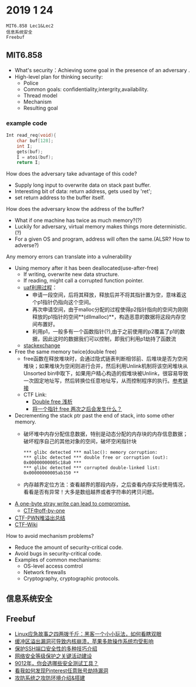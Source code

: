 # 2019 1 24
```
MIT6.858 Lec1&Lec2
信息系统安全
Freebuf
```

## MIT6.858
- What's security：Achieving some goal in the presence of an adversary .
- High-level plan for thinking security:
	- Police
	- Common goals: confidentiality,intergrity,availability.
	- Thread model
	- Mechanism
	- Resulting goal

### example code
```C
Int read_req(void){
	char buf[128];
	int I;
	gets(buf);
	I = atoi(buf);
	return I;
```

How does the adversary take advantage of this code?

- Supply long input to overwrite data on stack past buffer.
- Interesting bit of data: return address, gets used by 'ret';
- set return address to the buffer itself.

How does the adversary know the address of the buffer?

- What if one machine has twice as much memory?(?)
- Luckily for adversary, virtual memory makes things more deterministic.(?)
- For a given OS and program, address will often the same.(ALSR? How to adverse?)

Any memory errors can translate into a vulnerability

- Using memory after it has been deallocated(use-after-free)
	- If writing, overwrite new data structure.
	- If reading, might call a corrupted function pointer.
	- [uaf利用过程](https://www.anquanke.com/post/id/85281)：
		- 申请一段空间，后将其释放，释放后并不将其指针置为空，意味着这个p1指针仍指向这个空间。
		- 再次申请空间，由于malloc分配的过程使得p2指针指向的空间为刚刚释放的p1指针的空间**(dllmalloc)**，构造恶意的数据将这段内存空间布置好。
		- 利用p1，一般多有一个函数指针(?),由于之前使用的p2覆盖了p1的数据，因此这时的数据我们可以控制，即我们利用p1劫持了函数流
	- [stackexchange](https://security.stackexchange.com/questions/20371/from-a-technical-standpoint-how-does-the-zero-day-internet-explorer-vulnerabili)
- Free the same memory twice(double free)
	- free函数在释放堆块时，会通过隐式链表判断相邻前、后堆块是否为空闲堆块；如果堆块为空闲则进行合并，然后利用Unlink机制将该空闲堆块从Unsorted bin中取下，如果用户精心构造的假堆块被Unlink，很容易导致一次固定地址写，然后转换位任意地址写，从而控制程序的执行。[参考链接](http://d0m021ng.github.io/2017/02/24/PWN/Linux堆漏洞之Double-free/)
	- CTF Link:
		- [Double free 浅析](https://wooyun.js.org/drops/Double%20Free%E6%B5%85%E6%9E%90.html)
		- [将一个指针 free 两次之后会发生什么？](https://zhuanlan.zhihu.com/p/30513886)
- Decrementing the stack ptr past the end of stack, into some other memory.
	- 破坏堆中内存分配信息数据，特别是动态分配的内存块的内存信息数据；破坏程序自己的其他对象的空间，破坏空闲指针块
		
		```*** glibc detected *** free(): invalid pointer:
        *** glibc detected *** malloc(): memory corruption:
        *** glibc detected *** double free or corruption (out): 0x00000000005c18a0 ***
        *** glibc detected *** corrupted double-linked list: 0x00000000005ab150 **‌
	    ```
	- 内存越界定位方法：查看越界的那段内存，之后查看内存实际使用情况，看看是否有异常！大多是数组越界或者字符串的拷贝问题。
- [A one-byte stray write can lead to compromise.](https://www.openwall.com/lists/oss-security/2014/08/26/2)
	- [CTF中off-by-one](https://ctf-wiki.github.io/ctf-wiki/pwn/linux/glibc-heap/off_by_one/)
- [CTF-PWN堆溢出总结](https://www.freebuf.com/articles/system/171261.html)
- [CTF-Wiki](https://ctf-wiki.github.io/ctf-wiki/)


How to avoid mechanism problems?

- Reduce the amount of security-critical code.
- Avoid bugs in security-critical code.
- Examples of common mechanisms:
	- OS-level access comtrol
	- Network firewalls
	- Cryptography, cryptographic protocols.




## 信息系统安全





## Freebuf
- [Linux应急故事之四两拨千斤：黑客一个小小玩法，如何看瞎双眼](https://mp.weixin.qq.com/s/IG4wm-oyJ_WaVGxZpmpy_w)
- [缓冲区溢出漏洞可导致内核崩溃，苹果多款操作系统均受影响](https://mp.weixin.qq.com/s/s94i_2fOWlzmHlqowGz1CA)
- [保护SSH端口安全性的多种技巧介绍](https://mp.weixin.qq.com/s/h9Lcz-kK5-QQ2mtmppiSuQ)
- [网络安全等级保护之关键活动建设](https://mp.weixin.qq.com/s/9sEGnnwO_H8GEsvf3mbq0g)
- [9012年，你会选哪些安全测试工具？](https://mp.weixin.qq.com/s/_4eHP8mS6sjp5hbHr_sCxA)
- [看我如何发现Pinterest任意账号劫持漏洞](https://mp.weixin.qq.com/s/u1z6Lrg-aTu22Gt2T6M2nA)
- [攻防系统之攻防环境介绍&搭建](https://mp.weixin.qq.com/s/_Rb-YlTlNpYHDVtChDTQ0Q)